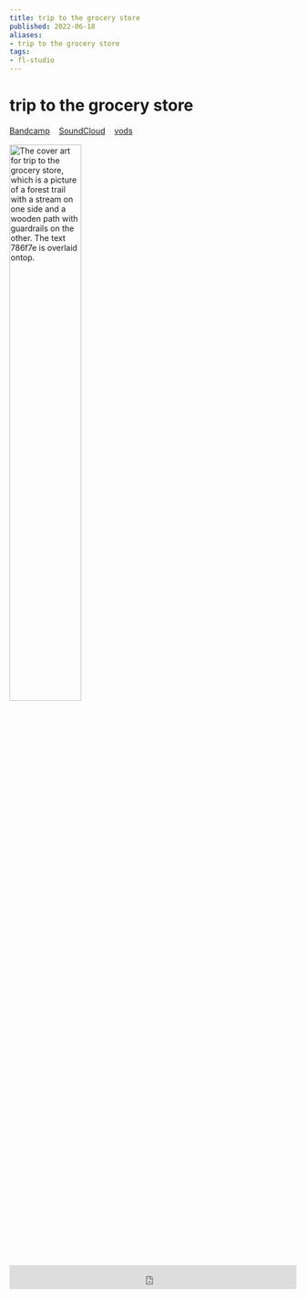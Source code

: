 ```yaml
---
title: trip to the grocery store
published: 2022-06-18
aliases:
- trip to the grocery store
tags:
- fl-studio
---
```


# trip to the grocery store

<div style="display: flex; flex-direction: row; gap: 1rem; margin-bottom: 1rem;">
<div><i class="ri-store-2-fill"></i> <a href="https://music.exodrifter.space/track/trip-to-the-grocery-store">Bandcamp</a></div>
<div><i class="ri-soundcloud-fill"></i> <a href="https://soundcloud.com/exodrifter/lonesome-trip-to-the-grocery-store">SoundCloud</a></div>
<div><i class="ri-video-fill"></i> <a href="https://vods.exodrifter.space/tag/song-trip-to-the-grocery-store">vods</a></div>
</div>

<img src="trip-to-the-grocery-store.png" alt="The cover art for trip to the grocery store, which is a picture of a forest trail with a stream on one side and a wooden path with guardrails on the other. The text 786f7e is overlaid ontop." width="50%"></img>

<iframe style="border: 0; width: 100%; max-width: 700px; height: 42px;" src="https://bandcamp.com/EmbeddedPlayer/album=477085509/size=small/bgcol=333333/linkcol=0f91ff/track=2270640899/transparent=true/" seamless><a href="https://music.exodrifter.space/album/lonely-metro">lonely metro by exodrifter</a></iframe>
